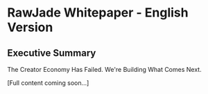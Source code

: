 ﻿# RawJade Whitepaper - English Version

## Executive Summary

The Creator Economy Has Failed. We're Building What Comes Next.

[Full content coming soon...]
